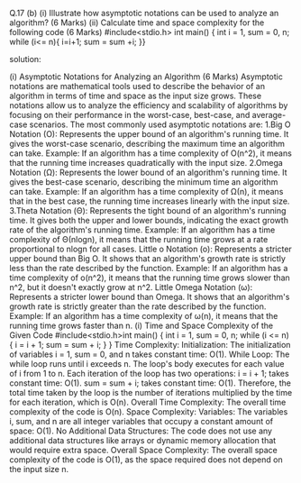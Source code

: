 Q.17 (b) (i) Illustrate how asymptotic notations can be used to
analyze an algorithm? (6 Marks)
(ii) Calculate time and space complexity for the
following code (6 Marks)
#include<stdio.h>
int main() {
int i = 1, sum = 0, n;
while (i<= n){
i=i+1;
sum = sum +i;
}}

solution:

(i) Asymptotic Notations for Analyzing an Algorithm (6 Marks)
Asymptotic notations are mathematical tools used to describe the
behavior of an algorithm in terms of time and space as the input size
grows. These notations allow us to analyze the efficiency and
scalability of algorithms by focusing on their performance in the
worst-case, best-case, and average-case scenarios.
The most commonly used asymptotic notations are:
1.Big O Notation (O):
Represents the upper bound of an algorithm's running time. It
gives the worst-case scenario, describing the maximum time an
algorithm can take.
Example: If an algorithm has a time complexity of
O(n^2), it means that the running time increases
quadratically with the input size.
2.Omega Notation (Ω):
Represents the lower bound of an algorithm's running time. It
gives the best-case scenario, describing the minimum time an
algorithm can take.
Example: If an algorithm has a time complexity of Ω(n),
it means that in the best case, the running time increases
linearly with the input size.
3.Theta Notation (Θ):
Represents the tight bound of an algorithm's running time. It
gives both the upper and lower bounds, indicating the exact
growth rate of the algorithm's running time.
Example: If an algorithm has a time complexity of Θ(nlog⁡n), it means that the running time grows at a rate
proportional to nlog⁡n for all cases.
Little o Notation (o):
Represents a stricter upper bound than Big O. It shows that an
algorithm's growth rate is strictly less than the rate described
by the function.
Example: If an algorithm has a time complexity of
o(n^2), it means that the running time grows slower
than n^2, but it doesn't exactly grow at n^2.
Little Omega Notation (ω):
Represents a stricter lower bound than Omega. It shows that an
algorithm's growth rate is strictly greater than the rate
described by the function.
Example: If an algorithm has a time complexity of ω(n),
it means that the running time grows faster than n.
(i) Time and Space Complexity of the Given Code
#include<stdio.h>int main() {
int i = 1, sum = 0, n;
while (i <= n) {
i = i + 1;
sum = sum + i;
}
}
Time Complexity:
Initialization:
The initialization of variables i = 1, sum = 0, and n takes
constant time: O(1).
While Loop:
The while loop runs until i exceeds n. The loop's body executes
for each value of i from 1 to n.
Each iteration of the loop has two operations:
i = i + 1; takes constant time: O(1).
sum = sum + i; takes constant time: O(1).
Therefore, the total time taken by the loop is the number of
iterations multiplied by the time for each iteration, which is
O(n).
Overall Time Complexity:
The overall time complexity of the code is O(n).
Space Complexity:
Variables:
The variables i, sum, and n are all integer variables that
occupy a constant amount of space: O(1).
No Additional Data Structures:
The code does not use any additional data structures like arrays
or dynamic memory allocation that would require extra space.
Overall Space Complexity:
The overall space complexity of the code is O(1), as the
space required does not depend on the input size n.